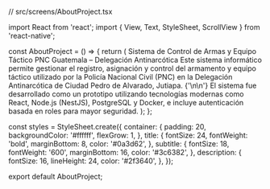 // src/screens/AboutProject.tsx

import React from 'react';
import { View, Text, StyleSheet, ScrollView } from 'react-native';

const AboutProject = () => {
  return (
    <ScrollView contentContainerStyle={styles.container}>
      <Text style={styles.title}>Sistema de Control de Armas y Equipo Táctico</Text>
      <Text style={styles.subtitle}>PNC Guatemala – Delegación Antinarcótica</Text>
      <Text style={styles.description}>
        Este sistema informático permite gestionar el registro, asignación y control del armamento
        y equipo táctico utilizado por la Policía Nacional Civil (PNC) en la Delegación
        Antinarcótica de Ciudad Pedro de Alvarado, Jutiapa.
        {'\n\n'}
        El sistema fue desarrollado como un prototipo utilizando tecnologías modernas como React,
        Node.js (NestJS), PostgreSQL y Docker, e incluye autenticación basada en roles para mayor
        seguridad.
      </Text>
    </ScrollView>
  );
};

const styles = StyleSheet.create({
  container: {
    padding: 20,
    backgroundColor: '#ffffff',
    flexGrow: 1,
  },
  title: {
    fontSize: 24,
    fontWeight: 'bold',
    marginBottom: 8,
    color: '#0a3d62',
  },
  subtitle: {
    fontSize: 18,
    fontWeight: '600',
    marginBottom: 16,
    color: '#3c6382',
  },
  description: {
    fontSize: 16,
    lineHeight: 24,
    color: '#2f3640',
  },
});

export default AboutProject;
